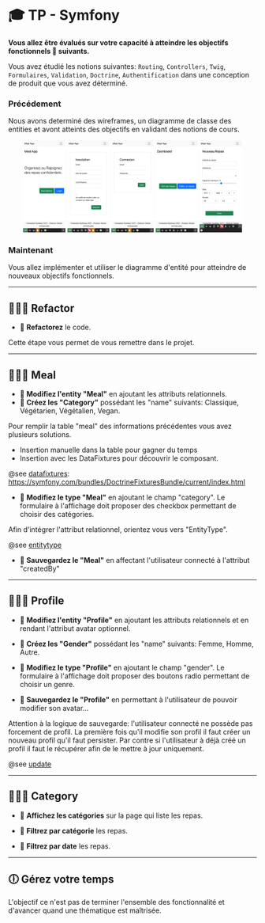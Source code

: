 # 🎓  TP - Symfony

**Vous allez être évalués sur votre capacité à atteindre les objectifs fonctionnels 📝 suivants.**

Vous avez étudié les notions suivantes: `Routing`, `Controllers`, `Twig`, `Formulaires`, `Validation`, `Doctrine`, `Authentification` dans une conception de produit que vous avez déterminé.

### **Précédement**

Nous avons determiné des wireframes, un diagramme de classe des entities et avont atteints des objectifs en validant des notions de cours.

<p align="center">

<img src="./assets/images/screen/1.png" width="17%">
<img src="./assets/images/screen/2.png" width="17%">
<img src="./assets/images/screen/3.png" width="17%">
<img src="./assets/images/screen/4.png" width="17%">
<img src="./assets/images/screen/5.png" width="17%">

</p>

### **Maintenant**

Vous allez implémenter et utiliser le diagramme d'entité pour atteindre de nouveaux objectifs fonctionnels.

___

## 👨🏻‍💻 Refactor

* 📝 **Refactorez** le code.

Cette étape vous permet de vous remettre dans le projet.

___

## 👨🏻‍💻 Meal

* 📝 **Modifiez l'entity "Meal"** en ajoutant les attributs relationnels.
* 📝 **Créez les "Category"** possédant les "name" suivants: Classique, Végétarien, Végétalien, Vegan.

Pour remplir la table "meal" des informations précédentes vous avez plusieurs solutions.
* Insertion manuelle dans la table pour gagner du temps
* Insertion avec les DataFixtures pour découvrir le composant.

@see [datafixtures](https://symfony.com/bundles/DoctrineFixturesBundle/current/index.html): https://symfony.com/bundles/DoctrineFixturesBundle/current/index.html

* 📝 **Modifiez le type "Meal"** en ajoutant le champ "category". Le formulaire à l'affichage doit proposer des checkbox permettant de choisir des catégories.

Afin d'intégrer l'attribut relationnel, orientez vous vers "EntityType".

@see [entitytype](https://symfony.com/doc/current/reference/forms/types/entity.html)

* 📝 **Sauvegardez le "Meal"** en affectant l'utilisateur connecté à l'attribut "createdBy"

___

## 👨🏻‍💻 Profile

* 📝 **Modifiez l'entity "Profile"** en ajoutant les attributs relationnels et en rendant l'attribut avatar optionnel.

* 📝 **Créez les "Gender"** possédant les "name" suivants: Femme, Homme, Autre.

* 📝 **Modifiez le type "Profile"** en ajoutant le champ "gender". Le formulaire à l'affichage doit proposer des boutons radio permettant de choisir un genre.

* 📝 **Sauvegardez le "Profile"** en permettant à l'utilisateur de pouvoir modifier son avatar...

Attention à la logique de sauvegarde: l'utilisateur connecté ne possède pas forcement de profil. La première fois qu'il modifie son profil il faut créer un nouveau profil qu'il faut persister. Par contre si l'utilisateur à déjà créé un profil il faut le récupérer afin de le mettre à jour uniquement.

@see [update](https://github.com/seeren-training/Symfony/wiki/07#-update)

___

## 👨🏻‍💻 Category

* 📝 **Affichez les catégories** sur la page qui liste les repas.

* 📝 **Filtrez par catégorie** les repas.

* 📝 **Filtrez par date** les repas.

___

## 🕕 Gérez votre temps

L'objectif ce n'est pas de terminer l'ensemble des fonctionnalité et d'avancer quand une thématique est maîtrisée.